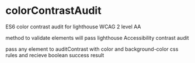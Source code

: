 # colorContrastAudit
ES6 color contrast audit for lighthouse WCAG 2 level AA

method to validate elements will pass lighthouse Accessibility contrast audit

pass any element to auditContrast with color and background-color css rules and recieve boolean success result
